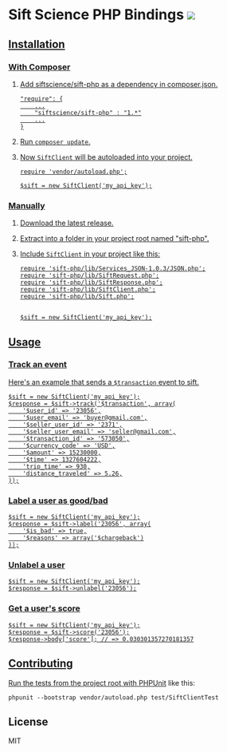 # Sift Science PHP Bindings <a href="https://travis-ci.org/SiftScience/sift-php"><img src="https://travis-ci.org/SiftScience/sift-php.svg?branch=master">

## Installation
### With Composer
1. Add siftscience/sift-php as a dependency in composer.json.

    ```
    "require": {
        ...
        "siftscience/sift-php" : "1.*"
        ...
    }
    ```

2. Run `composer update`.
3. Now `SiftClient` will be autoloaded into your project.


    ```
    require 'vendor/autoload.php';

    $sift = new SiftClient('my_api_key');
    ```

### Manually
1. Download the latest release.
2. Extract into a folder in your project root named "sift-php".
2. Include `SiftClient` in your project like this:

    ```
    require 'sift-php/lib/Services_JSON-1.0.3/JSON.php';
    require 'sift-php/lib/SiftRequest.php';
    require 'sift-php/lib/SiftResponse.php';
    require 'sift-php/lib/SiftClient.php';
    require 'sift-php/lib/Sift.php';


    $sift = new SiftClient('my_api_key');
    ```

## Usage
### Track an event
Here's an example that sends a `$transaction` event to sift.

```
$sift = new SiftClient('my_api_key');
$response = $sift->track('$transaction', array(
    '$user_id' => '23056',
    '$user_email' => 'buyer@gmail.com',
    '$seller_user_id' => '2371',
    '$seller_user_email' => 'seller@gmail.com',
    '$transaction_id' => '573050',
    '$currency_code' => 'USD',
    '$amount' => 15230000,
    '$time' => 1327604222,
    'trip_time' => 930,
    'distance_traveled' => 5.26,
));
```
### Label a user as good/bad

```
$sift = new SiftClient('my_api_key');
$response = $sift->label('23056', array(
    '$is_bad' => true,
    '$reasons' => array('$chargeback')
));
```
### Unlabel a user

```
$sift = new SiftClient('my_api_key');
$response = $sift->unlabel('23056');
```
### Get a user's score

```
$sift = new SiftClient('my_api_key');
$response = $sift->score('23056');
$response->body['score']; // => 0.030301357270181357
```


## Contributing
Run the tests from the project root with [PHPUnit](http://phpunit.de) like this:

```
phpunit --bootstrap vendor/autoload.php test/SiftClientTest
```


## License
MIT
